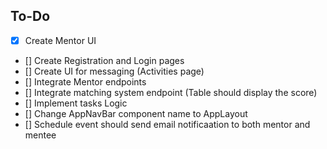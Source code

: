 ## To-Do

- [x] Create Mentor UI
- [] Create Registration and Login pages
- [] Create UI for messaging (Activities page)
- [] Integrate Mentor endpoints
- [] Integrate matching system endpoint (Table should display the score)
- [] Implement tasks Logic
- [] Change AppNavBar component name to AppLayout
- [] Schedule event should send email notificaation to both mentor and mentee
